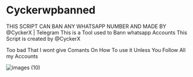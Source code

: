 # Cyckerwpbanned
THIS SCRIPT CAN BAN ANY WHATSAPP NUMBER AND MADE BY @CyckerX | Telegram 
This is a Tool used to Bann whatsapp Accounts
This Script is created by @CyckerX

Too bad That I wont give Comants On How To use it Unless You Follow All my Accounts


![images (10)](https://github.com/user-attachments/assets/4561b7b4-40c7-4724-acc6-40e4c5f7a96b)


